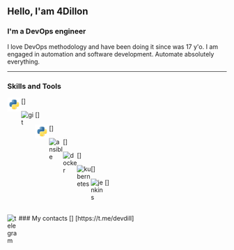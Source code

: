 ## Hello, I'am 4Dillon

### I'm a DevOps engineer

I love DevOps methodology and have been doing it since was 17 y'o.
I am engaged in automation and software development. Automate absolutely everything.

---

### Skills and Tools

[<img align="left" alt="linux" width="32px" src="https://raw.githubusercontent.com/github/explore/80688e429a7d4ef2fca1e82350fe8e3517d3494d/topics/python/python.png" />]

[<img align="left" alt="git" width="32px" src="https://avatars.githubusercontent.com/u/18133?s=200&v=4" />]

[<img align="left" alt="python" width="32px" src="https://raw.githubusercontent.com/github/explore/80688e429a7d4ef2fca1e82350fe8e3517d3494d/topics/python/python.png" />]

[<img align="left" alt="ansible" width="32px" src="https://avatars.githubusercontent.com/u/1507452?s=200&v=4" />]

[<img align="left" alt="docker" width="32px" src="https://avatars.githubusercontent.com/u/5429470?s=200&v=4" />]

[<img align="left" alt="kubernetes" width="32px" src="https://avatars.githubusercontent.com/u/13629408?s=200&v=4" />]

[<img align="left" alt="jenkins" width="32px" src="https://avatars.githubusercontent.com/u/107424?s=200&v=4" />]

<br />
<br />
<br />
### My contacts 
[<img align="left" alt="telegram" width="26px" src="https://avatars.githubusercontent.com/u/6113871?s=200&v=4" />] [https://t.me/devdill]

